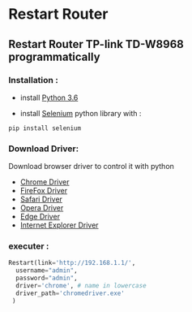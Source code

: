 # Restart Router
## Restart Router TP-link TD-W8968 programmatically

### Installation :

 - install [Python 3.6](https://www.python.org/downloads/release/python-360/)

 - install [Selenium](http://selenium-python.readthedocs.io/) python library with :
 
```shell
pip install selenium
```
### Download Driver:

Download browser driver to control it with python

 - [Chrome Driver](https://github.com/SeleniumHQ/selenium/wiki/ChromeDriver)
 - [FireFox Driver](https://github.com/mozilla/geckodriver/releases)
 - [Safari Driver](https://www.seleniumhq.org/download/)
 - [Opera Driver](https://github.com/operasoftware/operachromiumdriver/releases)
 - [Edge Driver](https://developer.microsoft.com/en-us/microsoft-edge/tools/webdriver/)
 - [Internet Explorer Driver](https://github.com/SeleniumHQ/selenium/wiki/InternetExplorerDriver)

### executer : 

```python
Restart(link='http://192.168.1.1/',
  username="admin",
  password="admin",
  driver='chrome', # name in lowercase 
  driver_path='chromedriver.exe'
 )
```
